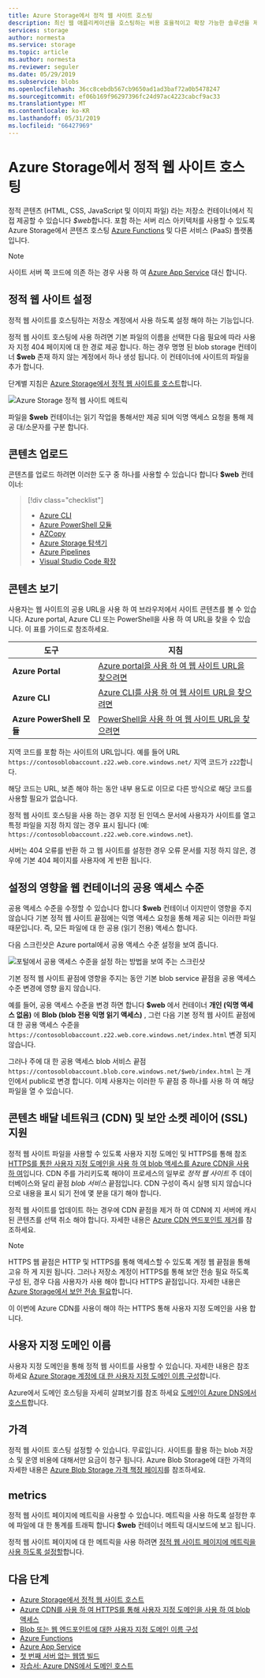 ```yaml
---
title: Azure Storage에서 정적 웹 사이트 호스팅
description: 최신 웹 애플리케이션을 호스팅하는 비용 효율적이고 확장 가능한 솔루션을 제공하는 정적 웹 사이트 호스팅입니다.
services: storage
author: normesta
ms.service: storage
ms.topic: article
ms.author: normesta
ms.reviewer: seguler
ms.date: 05/29/2019
ms.subservice: blobs
ms.openlocfilehash: 36cc8cebdb567cb9650ad1ad3baf72a0b5478247
ms.sourcegitcommit: ef06b169f96297396fc24d97ac4223cabcf9ac33
ms.translationtype: MT
ms.contentlocale: ko-KR
ms.lasthandoff: 05/31/2019
ms.locfileid: "66427969"
---
```

# <a name="static-website-hosting-in-azure-storage"></a>Azure Storage에서 정적 웹 사이트 호스팅

정적 콘텐츠 (HTML, CSS, JavaScript 및 이미지 파일) 라는 저장소 컨테이너에서 직접 제공할 수 있습니다 *$web*합니다. 포함 하는 서버 리스 아키텍처를 사용할 수 있도록 Azure Storage에서 콘텐츠 호스팅 [Azure Functions](/azure/azure-functions/functions-overview) 및 다른 서비스 (PaaS) 플랫폼입니다.

> [!NOTE]
> 사이트 서버 쪽 코드에 의존 하는 경우 사용 하 여 [Azure App Service](/azure/app-service/overview) 대신 합니다.

## <a name="setting-up-a-static-website"></a>정적 웹 사이트 설정

정적 웹 사이트를 호스팅하는 저장소 계정에서 사용 하도록 설정 해야 하는 기능입니다.

정적 웹 사이트 호스팅에 사용 하려면 기본 파일의 이름을 선택한 다음 필요에 따라 사용자 지정 404 페이지에 대 한 경로 제공 합니다. 하는 경우 명명 된 blob storage 컨테이너 **$web** 존재 하지 않는 계정에서 하나 생성 됩니다. 이 컨테이너에 사이트의 파일을 추가 합니다.

단계별 지침은 [Azure Storage에서 정적 웹 사이트를 호스트](storage-blob-static-website-how-to.md)합니다.

![Azure Storage 정적 웹 사이트 메트릭](./media/storage-blob-static-website/storage-blob-static-website-blob-container.png)

파일을 **$web** 컨테이너는 읽기 작업을 통해서만 제공 되며 익명 액세스 요청을 통해 제공 대/소문자를 구분 합니다.

## <a name="uploading-content"></a>콘텐츠 업로드

콘텐츠를 업로드 하려면 이러한 도구 중 하나를 사용할 수 있습니다 합니다 **$web** 컨테이너:

> [!div class="checklist"]
> * [Azure CLI](storage-blob-static-website-how-to.md#cli)
> * [Azure PowerShell 모듈](storage-blob-static-website-how-to.md#powershell)
> * [AZCopy](../common/storage-use-azcopy-v10.md)
> * [Azure Storage 탐색기](https://azure.microsoft.com/features/storage-explorer/)
> * [Azure Pipelines](https://azure.microsoft.com/services/devops/pipelines/)
> * [Visual Studio Code 확장](https://code.visualstudio.com/tutorials/static-website/getting-started)

## <a name="viewing-content"></a>콘텐츠 보기

사용자는 웹 사이트의 공용 URL을 사용 하 여 브라우저에서 사이트 콘텐츠를 볼 수 있습니다. Azure portal, Azure CLI 또는 PowerShell을 사용 하 여 URL을 찾을 수 있습니다. 이 표를 가이드로 참조하세요.

|도구| 지침 |
|----|----|
|**Azure Portal** | [Azure portal을 사용 하 여 웹 사이트 URL을 찾으려면](storage-blob-static-website-how-to.md#portal-find-url) |
|**Azure CLI** | [Azure CLI를 사용 하 여 웹 사이트 URL을 찾으려면](storage-blob-static-website-how-to.md#cli-find-url) |
|**Azure PowerShell 모듈** | [PowerShell을 사용 하 여 웹 사이트 URL을 찾으려면](storage-blob-static-website-how-to.md#powershell-find-url) |

지역 코드를 포함 하는 사이트의 URL입니다. 예를 들어 URL `https://contosoblobaccount.z22.web.core.windows.net/` 지역 코드가 `z22`합니다.

해당 코드는 URL, 보존 해야 하는 동안 내부 용도로 이므로 다른 방식으로 해당 코드를 사용할 필요가 없습니다.

정적 웹 사이트 호스팅을 사용 하는 경우 지정 된 인덱스 문서에 사용자가 사이트를 열고 특정 파일을 지정 하지 않는 경우 표시 됩니다 (예: `https://contosoblobaccount.z22.web.core.windows.net`).  

서버는 404 오류를 반환 하 고 웹 사이트를 설정한 경우 오류 문서를 지정 하지 않은, 경우에 기본 404 페이지를 사용자에 게 반환 됩니다.

## <a name="impact-of-the-setting-the-public-access-level-of-the-web-container"></a>설정의 영향을 웹 컨테이너의 공용 액세스 수준

공용 액세스 수준을 수정할 수 있습니다 합니다 **$web** 컨테이너 이지만이 영향을 주지 않습니다 기본 정적 웹 사이트 끝점에는 익명 액세스 요청을 통해 제공 되는 이러한 파일 때문입니다. 즉, 모든 파일에 대 한 공용 (읽기 전용) 액세스 합니다.

다음 스크린샷은 Azure portal에서 공용 액세스 수준 설정을 보여 줍니다.

![포털에서 공용 액세스 수준을 설정 하는 방법을 보여 주는 스크린샷](./media/storage-manage-access-to-resources/storage-manage-access-to-resources-0.png)

기본 정적 웹 사이트 끝점에 영향을 주지는 동안 기본 blob service 끝점을 공용 액세스 수준 변경에 영향 을지 않습니다.

예를 들어, 공용 액세스 수준을 변경 하면 합니다 **$web** 에서 컨테이너 **개인 (익명 액세스 없음)** 에 **Blob (blob 전용 익명 읽기 액세스)** , 그런 다음 기본 정적 웹 사이트 끝점에 대 한 공용 액세스 수준을 `https://contosoblobaccount.z22.web.core.windows.net/index.html` 변경 되지 않습니다.

그러나 주에 대 한 공용 액세스 blob 서비스 끝점 `https://contosoblobaccount.blob.core.windows.net/$web/index.html` 는 개인에서 public로 변경 합니다. 이제 사용자는 이러한 두 끝점 중 하나를 사용 하 여 해당 파일을 열 수 있습니다.

## <a name="content-delivery-network-cdn-and-secure-socket-layer-ssl-support"></a>콘텐츠 배달 네트워크 (CDN) 및 보안 소켓 레이어 (SSL) 지원

정적 웹 사이트 파일을 사용할 수 있도록 사용자 지정 도메인 및 HTTPS를 통해 참조 [HTTPS를 통한 사용자 지정 도메인을 사용 하 여 blob 액세스를 Azure CDN을 사용 하 여](storage-https-custom-domain-cdn.md)입니다. CDN 주를 가리키도록 해야이 프로세스의 일부로 *정적 웹 사이트* 주 데이터베이스와 달리 끝점 *blob 서비스* 끝점입니다. CDN 구성이 즉시 실행 되지 않습니다으로 내용을 표시 되기 전에 몇 분을 대기 해야 합니다.

정적 웹 사이트를 업데이트 하는 경우에 CDN 끝점을 제거 하 여 CDN에 지 서버에 캐시 된 콘텐츠를 선택 취소 해야 합니다. 자세한 내용은 [Azure CDN 엔드포인트 제거](../../cdn/cdn-purge-endpoint.md)를 참조하세요.

> [!NOTE]
> HTTPS 웹 끝점은 HTTP 및 HTTPS를 통해 액세스할 수 있도록 계정 웹 끝점을 통해 고유 하 게 지원 됩니다. 그러나 저장소 계정이 HTTPS를 통해 보안 전송 필요 하도록 구성 된, 경우 다음 사용자가 사용 해야 합니다 HTTPS 끝점입니다. 자세한 내용은 [Azure Storage에서 보안 전송 필요](../common/storage-require-secure-transfer.md)합니다.
>
> 이 이번에 Azure CDN를 사용이 해야 하는 HTTPS 통해 사용자 지정 도메인을 사용 합니다.

## <a name="custom-domain-names"></a>사용자 지정 도메인 이름

사용자 지정 도메인을 통해 정적 웹 사이트를 사용할 수 있습니다. 자세한 내용은 참조 하세요 [Azure Storage 계정에 대 한 사용자 지정 도메인 이름 구성](storage-custom-domain-name.md)합니다.

Azure에서 도메인 호스팅을 자세히 살펴보기를 참조 하세요 [도메인이 Azure DNS에서 호스트](../../dns/dns-delegate-domain-azure-dns.md)합니다.

## <a name="pricing"></a>가격

정적 웹 사이트 호스팅 설정할 수 있습니다. 무료입니다. 사이트를 활용 하는 blob 저장소 및 운영 비용에 대해서만 요금이 청구 됩니다. Azure Blob Storage에 대한 가격의 자세한 내용은 [Azure Blob Storage 가격 책정 페이지](https://azure.microsoft.com/pricing/details/storage/blobs/)를 참조하세요.

## <a name="metrics"></a>metrics

정적 웹 사이트 페이지에 메트릭을 사용할 수 있습니다. 메트릭을 사용 하도록 설정한 후에 파일에 대 한 통계를 트래픽 합니다 **$web** 컨테이너 메트릭 대시보드에 보고 됩니다.

정적 웹 사이트 페이지에 대 한 메트릭을 사용 하려면 [정적 웹 사이트 페이지에 메트릭을 사용 하도록 설정할](storage-blob-static-website-how-to.md#metrics)합니다.

## <a name="next-steps"></a>다음 단계

* [Azure Storage에서 정적 웹 사이트 호스트](storage-blob-static-website-how-to.md)
* [Azure CDN를 사용 하 여 HTTPS를 통해 사용자 지정 도메인을 사용 하 여 blob 액세스](storage-https-custom-domain-cdn.md)
* [Blob 또는 웹 엔드포인트에 대한 사용자 지정 도메인 이름 구성](storage-custom-domain-name.md)
* [Azure Functions](/azure/azure-functions/functions-overview)
* [Azure App Service](/azure/app-service/overview)
* [첫 번째 서버 없는 웹앱 빌드](https://docs.microsoft.com/azure/functions/tutorial-static-website-serverless-api-with-database)
* [자습서: Azure DNS에서 도메인 호스트](../../dns/dns-delegate-domain-azure-dns.md)
